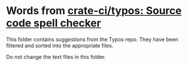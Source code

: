 # Words from [crate-ci/typos: Source code spell checker](https://github.com/crate-ci/typos)

This folder contains suggestions from the Typos repo. They have been filtered and sorted into the appropriate files.

Do not change the text files in this folder.
